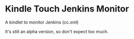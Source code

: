 Kindle Touch Jenkins Monitor
=============

A kindlet to monitor Jenkins (cc.xml)

It's still an alpha version, so don't expect too much.
